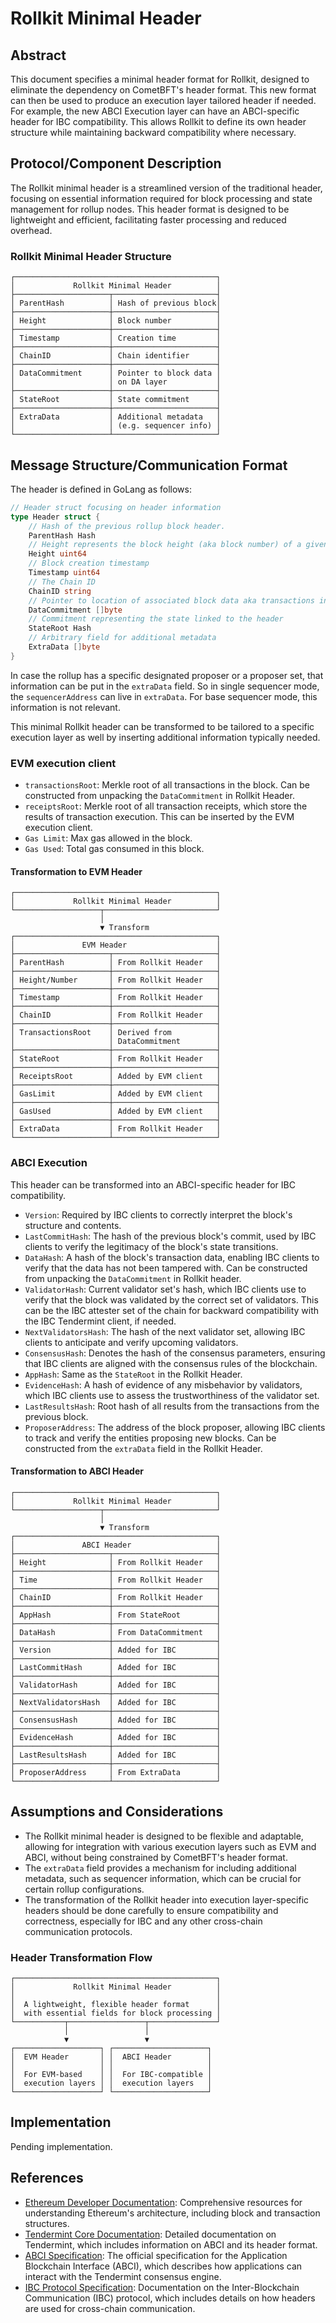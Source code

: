 # Rollkit Minimal Header

## Abstract

This document specifies a minimal header format for Rollkit, designed to eliminate the dependency on CometBFT's header format. This new format can then be used to produce an execution layer tailored header if needed. For example, the new ABCI Execution layer can have an ABCI-specific header for IBC compatibility. This allows Rollkit to define its own header structure while maintaining backward compatibility where necessary.

## Protocol/Component Description

The Rollkit minimal header is a streamlined version of the traditional header, focusing on essential information required for block processing and state management for rollup nodes. This header format is designed to be lightweight and efficient, facilitating faster processing and reduced overhead.

### Rollkit Minimal Header Structure

```ascii
┌─────────────────────────────────────────────┐
│             Rollkit Minimal Header          │
├─────────────────────┬───────────────────────┤
│ ParentHash          │ Hash of previous block│
├─────────────────────┼───────────────────────┤
│ Height              │ Block number          │
├─────────────────────┼───────────────────────┤
│ Timestamp           │ Creation time         │
├─────────────────────┼───────────────────────┤
│ ChainID             │ Chain identifier      │
├─────────────────────┼───────────────────────┤
│ DataCommitment      │ Pointer to block data │
│                     │ on DA layer           │
├─────────────────────┼───────────────────────┤
│ StateRoot           │ State commitment      │
├─────────────────────┼───────────────────────┤
│ ExtraData           │ Additional metadata   │
│                     │ (e.g. sequencer info) │
└─────────────────────┴───────────────────────┘
```

## Message Structure/Communication Format

The header is defined in GoLang as follows:

```go
// Header struct focusing on header information
type Header struct {
    // Hash of the previous rollup block header.
    ParentHash Hash
    // Height represents the block height (aka block number) of a given header
    Height uint64
    // Block creation timestamp
    Timestamp uint64
    // The Chain ID
    ChainID string
    // Pointer to location of associated block data aka transactions in the DA layer
    DataCommitment []byte
    // Commitment representing the state linked to the header
    StateRoot Hash
    // Arbitrary field for additional metadata
    ExtraData []byte
}
```

In case the rollup has a specific designated proposer or a proposer set, that information can be put in the `extraData` field. So in single sequencer mode, the `sequencerAddress` can live in `extraData`. For base sequencer mode, this information is not relevant.

This minimal Rollkit header can be transformed to be tailored to a specific execution layer as well by inserting additional information typically needed.

### EVM execution client

- `transactionsRoot`: Merkle root of all transactions in the block. Can be constructed from unpacking the `DataCommitment` in Rollkit Header.
- `receiptsRoot`: Merkle root of all transaction receipts, which store the results of transaction execution. This can be inserted by the EVM execution client.
- `Gas Limit`: Max gas allowed in the block.
- `Gas Used`: Total gas consumed in this block.

#### Transformation to EVM Header

```ascii
┌─────────────────────────────────────────────┐
│             Rollkit Minimal Header          │
└───────────────────┬─────────────────────────┘
                    │
                    ▼ Transform
┌─────────────────────────────────────────────┐
│               EVM Header                    │
├─────────────────────┬───────────────────────┤
│ ParentHash          │ From Rollkit Header   │
├─────────────────────┼───────────────────────┤
│ Height/Number       │ From Rollkit Header   │
├─────────────────────┼───────────────────────┤
│ Timestamp           │ From Rollkit Header   │
├─────────────────────┼───────────────────────┤
│ ChainID             │ From Rollkit Header   │
├─────────────────────┼───────────────────────┤
│ TransactionsRoot    │ Derived from          │
│                     │ DataCommitment        │
├─────────────────────┼───────────────────────┤
│ StateRoot           │ From Rollkit Header   │
├─────────────────────┼───────────────────────┤
│ ReceiptsRoot        │ Added by EVM client   │
├─────────────────────┼───────────────────────┤
│ GasLimit            │ Added by EVM client   │
├─────────────────────┼───────────────────────┤
│ GasUsed             │ Added by EVM client   │
├─────────────────────┼───────────────────────┤
│ ExtraData           │ From Rollkit Header   │
└─────────────────────┴───────────────────────┘
```

### ABCI Execution

This header can be transformed into an ABCI-specific header for IBC compatibility.

- `Version`: Required by IBC clients to correctly interpret the block's structure and contents.
- `LastCommitHash`: The hash of the previous block's commit, used by IBC clients to verify the legitimacy of the block's state transitions.
- `DataHash`: A hash of the block's transaction data, enabling IBC clients to verify that the data has not been tampered with. Can be constructed from unpacking the `DataCommitment` in Rollkit header.
- `ValidatorHash`: Current validator set's hash, which IBC clients use to verify that the block was validated by the correct set of validators. This can be the IBC attester set of the chain for backward compatibility with the IBC Tendermint client, if needed.
- `NextValidatorsHash`: The hash of the next validator set, allowing IBC clients to anticipate and verify upcoming validators.
- `ConsensusHash`: Denotes the hash of the consensus parameters, ensuring that IBC clients are aligned with the consensus rules of the blockchain.
- `AppHash`: Same as the `StateRoot` in the Rollkit Header.
- `EvidenceHash`: A hash of evidence of any misbehavior by validators, which IBC clients use to assess the trustworthiness of the validator set.
- `LastResultsHash`: Root hash of all results from the transactions from the previous block.
- `ProposerAddress`: The address of the block proposer, allowing IBC clients to track and verify the entities proposing new blocks. Can be constructed from the `extraData` field in the Rollkit Header.

#### Transformation to ABCI Header

```ascii
┌─────────────────────────────────────────────┐
│             Rollkit Minimal Header          │
└───────────────────┬─────────────────────────┘
                    │
                    ▼ Transform
┌─────────────────────────────────────────────┐
│               ABCI Header                   │
├─────────────────────┬───────────────────────┤
│ Height              │ From Rollkit Header   │
├─────────────────────┼───────────────────────┤
│ Time                │ From Rollkit Header   │
├─────────────────────┼───────────────────────┤
│ ChainID             │ From Rollkit Header   │
├─────────────────────┼───────────────────────┤
│ AppHash             │ From StateRoot        │
├─────────────────────┼───────────────────────┤
│ DataHash            │ From DataCommitment   │
├─────────────────────┼───────────────────────┤
│ Version             │ Added for IBC         │
├─────────────────────┼───────────────────────┤
│ LastCommitHash      │ Added for IBC         │
├─────────────────────┼───────────────────────┤
│ ValidatorHash       │ Added for IBC         │
├─────────────────────┼───────────────────────┤
│ NextValidatorsHash  │ Added for IBC         │
├─────────────────────┼───────────────────────┤
│ ConsensusHash       │ Added for IBC         │
├─────────────────────┼───────────────────────┤
│ EvidenceHash        │ Added for IBC         │
├─────────────────────┼───────────────────────┤
│ LastResultsHash     │ Added for IBC         │
├─────────────────────┼───────────────────────┤
│ ProposerAddress     │ From ExtraData        │
└─────────────────────┴───────────────────────┘
```

## Assumptions and Considerations

- The Rollkit minimal header is designed to be flexible and adaptable, allowing for integration with various execution layers such as EVM and ABCI, without being constrained by CometBFT's header format.
- The `extraData` field provides a mechanism for including additional metadata, such as sequencer information, which can be crucial for certain rollup configurations.
- The transformation of the Rollkit header into execution layer-specific headers should be done carefully to ensure compatibility and correctness, especially for IBC and any other cross-chain communication protocols.

### Header Transformation Flow

```ascii
┌─────────────────────────────────────────────┐
│             Rollkit Minimal Header          │
│                                             │
│  A lightweight, flexible header format      │
│  with essential fields for block processing │
└───────────┬─────────────────┬───────────────┘
            │                 │
            ▼                 ▼
┌───────────────────┐ ┌─────────────────────┐
│  EVM Header       │ │  ABCI Header        │
│                   │ │                     │
│  For EVM-based    │ │  For IBC-compatible │
│  execution layers │ │  execution layers   │
└───────────────────┘ └─────────────────────┘
```

## Implementation

Pending implementation.

## References

- [Ethereum Developer Documentation](https://ethereum.org/en/developers/docs/): Comprehensive resources for understanding Ethereum's architecture, including block and transaction structures.
- [Tendermint Core Documentation](https://docs.tendermint.com/master/spec/): Detailed documentation on Tendermint, which includes information on ABCI and its header format.
- [ABCI Specification](https://github.com/tendermint/spec/blob/master/spec/abci/abci.md): The official specification for the Application Blockchain Interface (ABCI), which describes how applications can interact with the Tendermint consensus engine.
- [IBC Protocol Specification](https://github.com/cosmos/ibc): Documentation on the Inter-Blockchain Communication (IBC) protocol, which includes details on how headers are used for cross-chain communication.
